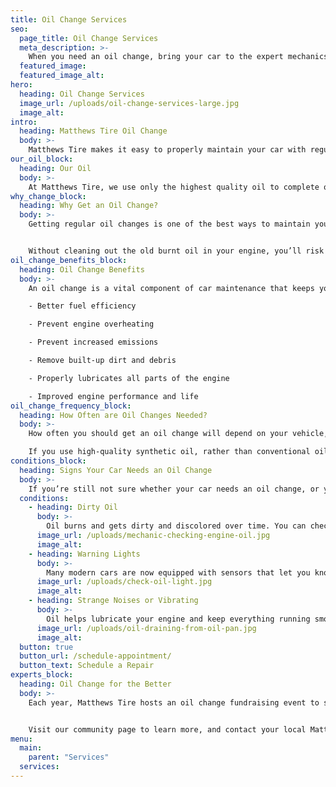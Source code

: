 ```yaml
---
title: Oil Change Services
seo:
  page_title: Oil Change Services
  meta_description: >-
    When you need an oil change, bring your car to the expert mechanics you can trust at Matthews Tire for the best service and value!
  featured_image:
  featured_image_alt:
hero:
  heading: Oil Change Services
  image_url: /uploads/oil-change-services-large.jpg
  image_alt:
intro:
  heading: Matthews Tire Oil Change
  body: >-
    Matthews Tire makes it easy to properly maintain your car with regular oil changes. As one of the most popular services at our auto shops, our expert technicians use top-quality oil and service to quickly get you back on the road with peace of mind.
our_oil_block:
  heading: Our Oil
  body: >-
    At Matthews Tire, we use only the highest quality oil to complete oil changes for a variety of vehicles. These include:
why_change_block:
  heading: Why Get an Oil Change?
  body: >-
    Getting regular oil changes is one of the best ways to maintain your vehicle’s engine and keep your car running properly. 


    Without cleaning out the old burnt oil in your engine, you’ll risk low vehicle performance and even engine failure.
oil_change_benefits_block:
  heading: Oil Change Benefits
  body: >-
    An oil change is a vital component of car maintenance that keeps your engine well-lubricated, clean, cool and operating properly. Some of the many benefits of oil changes include:

    - Better fuel efficiency

    - Prevent engine overheating

    - Prevent increased emissions 

    - Remove built-up dirt and debris

    - Properly lubricates all parts of the engine

    - Improved engine performance and life
oil_change_frequency_block:
  heading: How Often are Oil Changes Needed?
  body: >-
    How often you should get an oil change will depend on your vehicle, how often you drive and the oil you use. In general, oil changes are recommended every 5,000 miles. 

    If you use high-quality synthetic oil, rather than conventional oil, you’ll be able to go longer between oil changes. Just keep in mind that, no matter what oil you use, you’ll still want to monitor your car’s oil and ensure it’s not leaking or overheating.
conditions_block:
  heading: Signs Your Car Needs an Oil Change
  body: >-
    If you’re still not sure whether your car needs an oil change, or you have lost track of the last time your oil was changed, look out for these common signs that you need to schedule your next oil change:
  conditions:
    - heading: Dirty Oil
      body: >-
        Oil burns and gets dirty and discolored over time. You can check your car’s oil by opening the hood and checking the dipstick. If the oil on the stick is dark and/or dirty, it’s time for an oil change.
      image_url: /uploads/mechanic-checking-engine-oil.jpg
      image_alt:
    - heading: Warning Lights
      body: >-
        Many modern cars are now equipped with sensors that let you know it’s time for your next oil change. If your check engine light is on, or if you get an oil change alert on your menu screen, Matthews Tire is here to help get your car back into shape with a top-quality oil change.
      image_url: /uploads/check-oil-light.jpg
      image_alt:
    - heading: Strange Noises or Vibrating
      body: >-
        Oil helps lubricate your engine and keep everything running smoothly. If you notice that your engine is making a knocking sound, or that your car vibrates (especially when idling), then you may be experiencing issues that can be solved with a simple oil change.
      image_url: /uploads/oil-draining-from-oil-pan.jpg
      image_alt:
  button: true
  button_url: /schedule-appointment/
  button_text: Schedule a Repair
experts_block:
  heading: Oil Change for the Better
  body: >-
    Each year, Matthews Tire hosts an oil change fundraising event to support a local nonprofit making a positive impact in the community. 


    Visit our community page to learn more, and contact your local Matthews Tire auto shop to get dates for the next _Oil Change for the Better_ event is scheduled.
menu:
  main:
    parent: "Services"
  services:
---
```

